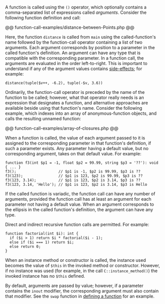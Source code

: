 A function is called using the `()` operator, which optionally contains a comma-separated list of expressions called *arguments*.  Consider
the following function definition and call:

@@ function-call-examples/distance-between-Points.php @@

Here, the function `distance` is called from `main` using the called-function's name followed by the function-call operator containing a
list of two arguments.  Each argument corresponds by position to a parameter in the called function's definition. An argument can have any
type that is compatible with the corresponding parameter. In a function call, the arguments are evaluated in the order left-to-right.  This
is important to understand if any of the argument values contains [side-effects](some-basics.md); for example:

```Hack
distance(tuple($v++, -6.2), tuple(-$v, 3.6))
```

Ordinarily, the function-call operator is preceded by the name of the function to be called; however, what that operator really needs is an
expression that designates a function, and alternative approaches are available beside using that function's name. Consider the following example,
which indexes into an array of anonymous-function objects, and calls the resulting unnamed function:

@@ function-call-examples/array-of-closures.php @@

When a function is called, the value of each argument passed to it is assigned to the corresponding parameter in that function's definition,
if such a parameter exists.  Any parameter having a default value, but no corresponding argument, takes on that default value.  For example:

```Hack
function f3(int $p1 = -1, float $p2 = 99.99, string $p3 = '??'): void { ... }
f3();                   // $p1 is -1, $p2 is 99.99, $p3 is ??
f3(123);                // $p1 is 123, $p2 is 99.99, $p3 is ??
f3(123, 3.14);          // $p1 is 123, $p2 is 3.14, $p3 is ??
f3(123, 3.14, 'Hello'); // $p1 is 123, $p2 is 3.14, $p3 is Hello
```

If the called function is variadic, the function call can have any number of arguments, provided the function call has at least an argument
for each parameter not having a default value.  When an argument corresponds to the ellipsis in the called function's definition, the argument
can have any type.

Direct and indirect recursive function calls are permitted.  For example:

```Hack
function factorial(int $i): int {
  if ($i > 1) return $i * factorial($i - 1);
  else if ($i === 1) return $i;
  else return 0;
}
```

When an instance method or constructor is called, the instance used becomes the value of `$this` in the invoked method or constructor. However,
if no instance was used (for example, in the call `C::instance_method()`) the invoked instance has no `$this` defined.

By default, arguments are passed by value; however, if a parameter contains the `inout` modifier, the corresponding argument must also contain
that modifier. See the `swap` function in [defining a function](../functions/defining-a-function.md) for an example.
